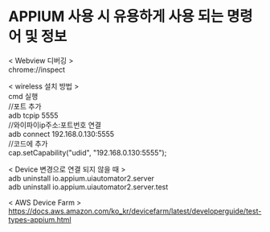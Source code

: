 # APPIUM 사용 시 유용하게 사용 되는 명령어 및 정보 

< Webview 디버깅 >   
chrome://inspect  
  
< wireless 설치 방법 >  
cmd 실행  
//포트 추가  
adb tcpip 5555  
//와이파이ip주소:포트번호 연결  
adb connect 192.168.0.130:5555  
//코드에 추가  
cap.setCapability("udid", "192.168.0.130:5555");  
  
< Device 변경으로 연결 되지 않을 때  >  
adb uninstall io.appium.uiautomator2.server  
adb uninstall io.appium.uiautomator2.server.test  




< AWS Device Farm >   
https://docs.aws.amazon.com/ko_kr/devicefarm/latest/developerguide/test-types-appium.html  
